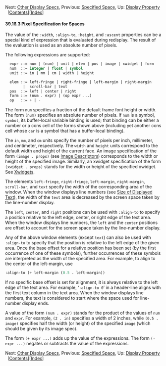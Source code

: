 

Next: [Other Display Specs](Other-Display-Specs.html), Previous: [Specified Space](Specified-Space.html), Up: [Display Property](Display-Property.html)   \[[Contents](index.html#SEC_Contents "Table of contents")]\[[Index](Index.html "Index")]

#### 39.16.3 Pixel Specification for Spaces

The value of the `:width`, `:align-to`, `:height`, and `:ascent` properties can be a special kind of expression that is evaluated during redisplay. The result of the evaluation is used as an absolute number of pixels.

The following expressions are supported:

```lisp
  expr ::= num | (num) | unit | elem | pos | image | xwidget | form
  num  ::= integer | float | symbol
  unit ::= in | mm | cm | width | height
```

```lisp
  elem ::= left-fringe | right-fringe | left-margin | right-margin
        |  scroll-bar | text
  pos  ::= left | center | right
  form ::= (num . expr) | (op expr ...)
  op   ::= + | -
```

The form `num` specifies a fraction of the default frame font height or width. The form `(num)` specifies an absolute number of pixels. If `num` is a symbol, `symbol`, its buffer-local variable binding is used; that binding can be either a number or a cons cell of the forms shown above (including yet another cons cell whose `car` is a symbol that has a buffer-local binding).

The `in`, `mm`, and `cm` units specify the number of pixels per inch, millimeter, and centimeter, respectively. The `width` and `height` units correspond to the default width and height of the current face. An image specification of the form `(image . props)` (see [Image Descriptors](Image-Descriptors.html)) corresponds to the width or height of the specified image. Similarly, an xwidget specification of the form `(xwidget . props)` stands for the width or height of the specified xwidget. See [Xwidgets](Xwidgets.html).

The elements `left-fringe`, `right-fringe`, `left-margin`, `right-margin`, `scroll-bar`, and `text` specify the width of the corresponding area of the window. When the window displays line numbers (see [Size of Displayed Text](Size-of-Displayed-Text.html)), the width of the `text` area is decreased by the screen space taken by the line-number display.

The `left`, `center`, and `right` positions can be used with `:align-to` to specify a position relative to the left edge, center, or right edge of the text area. When the window displays line numbers, the `left` and the `center` positions are offset to account for the screen space taken by the line-number display.

Any of the above window elements (except `text`) can also be used with `:align-to` to specify that the position is relative to the left edge of the given area. Once the base offset for a relative position has been set (by the first occurrence of one of these symbols), further occurrences of these symbols are interpreted as the width of the specified area. For example, to align to the center of the left-margin, use

```lisp
:align-to (+ left-margin (0.5 . left-margin))
```

If no specific base offset is set for alignment, it is always relative to the left edge of the text area. For example, ‘`:align-to 0`’ in a header-line aligns with the first text column in the text area. When the window displays line numbers, the text is considered to start where the space used for line-number display ends.

A value of the form `(num . expr)` stands for the product of the values of `num` and `expr`. For example, `(2 . in)` specifies a width of 2 inches, while `(0.5 . image)` specifies half the width (or height) of the specified `image` (which should be given by its image spec).

The form `(+ expr ...)` adds up the value of the expressions. The form `(- expr ...)` negates or subtracts the value of the expressions.

Next: [Other Display Specs](Other-Display-Specs.html), Previous: [Specified Space](Specified-Space.html), Up: [Display Property](Display-Property.html)   \[[Contents](index.html#SEC_Contents "Table of contents")]\[[Index](Index.html "Index")]
